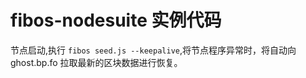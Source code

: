 # fibos-nodesuite 实例代码

节点启动,执行 `fibos seed.js --keepalive`,将节点程序异常时，将自动向 ghost.bp.fo 拉取最新的区块数据进行恢复。